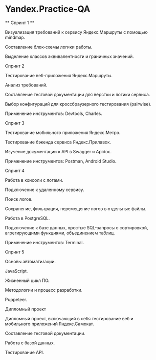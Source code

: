 # Yandex.Practice-QA

** Спринт 1 **

Визуализация требований к сервису Яндекс.Маршруты с помощью mindmap. 

Составление блок-схемы логики работы. 

Выделение классов эквивалентности и граничных значений.

Спринт 2

Тестирование веб-приложения Яндекс.Маршруты.

Анализ требований. 

Составление тестовой документации для вёрстки и логики сервиса. 

Выбор конфигураций для кроссбраузерного тестирования (pairwise). 

Применение инструментов: Devtools, Charles.

Спринт 3

Тестирование мобильного приложения Яндекс.Метро. 

Тестирование бэкенда сервиса Яндекс.Прилавок. 

Изучение документации к API в Swagger и Apidoc. 

Применение инструментов: Postman, Android Studio.

Спринт 4

Работа в консоли с логами. 

Подключение к удаленному сервису. 

Поиск логов. 

Сохранение, фильтрация, перемещение логов в отдельные файлы. 

Работа в PostgreSQL. 

Подключение к базе данных, простые SQL-запросы с сортировкой, агрегирующими функциями, объединением таблиц. 

Применение инструментов: Terminal.

Спринт 5

Основы автоматизации. 

JavaScript. 

Жизненный цикл ПО. 

Методологии и процесс разработки. 

Puppeteer.

Дипломный проект

Дипломный проект, включающий в себя тестирование веб и мобильного приложений Яндекс.Самокат.

Составление тестовой документации. 

Работа с базой данных.

Тестирование API.
